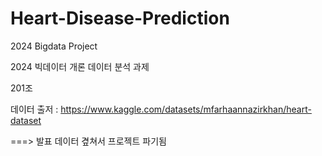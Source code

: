 # Heart-Disease-Prediction
2024 Bigdata Project


2024 빅데이터 개론 데이터 분석 과제

201조

데이터 출저 : https://www.kaggle.com/datasets/mfarhaannazirkhan/heart-dataset


===> 발표 데이터 곂쳐서 프로젝트 파기됨
